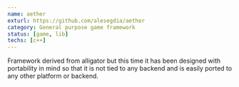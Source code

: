 ```yaml
---
name: aether
exturl: https://github.com/alesegdia/aether
category: General purpose game framework 
status: [game, lib]
techs: [c++]
---
```


Framework derived from alligator but this time it has been designed with portability in mind so that it is not tied to any backend and is easily ported to any other platform or backend.

